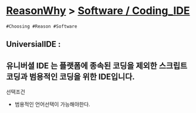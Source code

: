 [ReasonWhy](/README.md) > [Software / Coding_IDE](./README.md)
===
```
#Choosing #Reason #Software
```

## UniversialIDE : 
유니버셜 IDE 는 플랫폼에 종속된 코딩을 제외한 스크립트코딩과 범용적인 코딩을 위한 IDE입니다.
---
선택조건
- 범용적인 언어선택이 가능해야한다.
